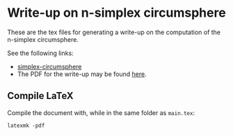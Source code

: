 # Write-up on n-simplex circumsphere
These are the tex files for generating a write-up on the
computation of the n-simplex circumsphere.

See the following links:
* [simplex-circumsphere](https://github.com/thomashoullier/simplex-circumsphere)
* The PDF for the write-up may be found [here](https://thomashoullier.com/writeups/simplex-circumsphere/simplex-circumsphere.html).

## Compile LaTeX
Compile the document with, while in the same folder as `main.tex`:

```shell
latexmk -pdf
```
